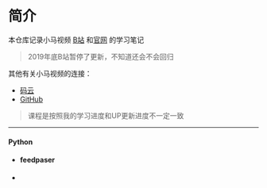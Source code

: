 # 简介

本仓库记录小马视频 [B站](https://space.bilibili.com/314363980) 和[官网](http://komavideo.com/) 的学习笔记

> 2019年底B站暂停了更新，不知道还会不会回归

其他有关小马视频的连接：

* [码云](https://gitee.com/komavideo)
* [GitHub](https://github.com/komavideo)

> 课程是按照我的学习进度和UP更新进度不一定一致

----

#### Python

* #### feedpaser

* 



